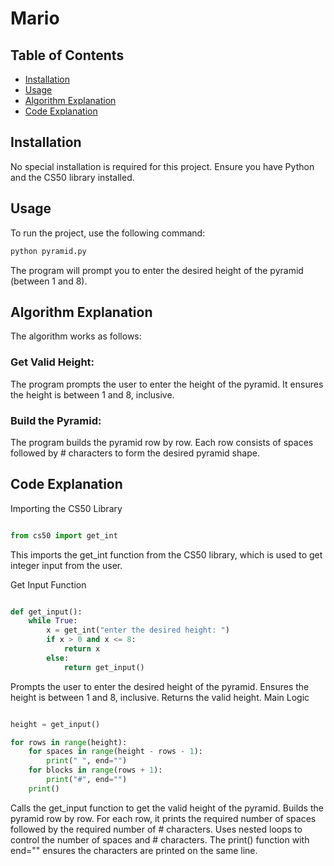 # Mario

## Table of Contents
- [Installation](#installation)
- [Usage](#usage)
- [Algorithm Explanation](#algorithm-explanation)
- [Code Explanation](#code-explanation)

## Installation
No special installation is required for this project. Ensure you have Python and the CS50 library installed.

## Usage
To run the project, use the following command:
```bash
python pyramid.py
```
The program will prompt you to enter the desired height of the pyramid (between 1 and 8).

## Algorithm Explanation
The algorithm works as follows:

### Get Valid Height:
The program prompts the user to enter the height of the pyramid.
It ensures the height is between 1 and 8, inclusive.
### Build the Pyramid:
The program builds the pyramid row by row.
Each row consists of spaces followed by # characters to form the desired pyramid shape.
## Code Explanation
Importing the CS50 Library
``` python

from cs50 import get_int
```
This imports the get_int function from the CS50 library, which is used to get integer input from the user.

Get Input Function
``` python

def get_input():
    while True:
        x = get_int("enter the desired height: ")
        if x > 0 and x <= 8:
            return x
        else:
            return get_input()
```
Prompts the user to enter the desired height of the pyramid.
Ensures the height is between 1 and 8, inclusive.
Returns the valid height.
Main Logic
``` python

height = get_input()

for rows in range(height):
    for spaces in range(height - rows - 1):
        print(" ", end="")
    for blocks in range(rows + 1):
        print("#", end="")
    print()
```
Calls the get_input function to get the valid height of the pyramid.
Builds the pyramid row by row.
For each row, it prints the required number of spaces followed by the required number of # characters.
Uses nested loops to control the number of spaces and # characters.
The print() function with end="" ensures the characters are printed on the same line.

